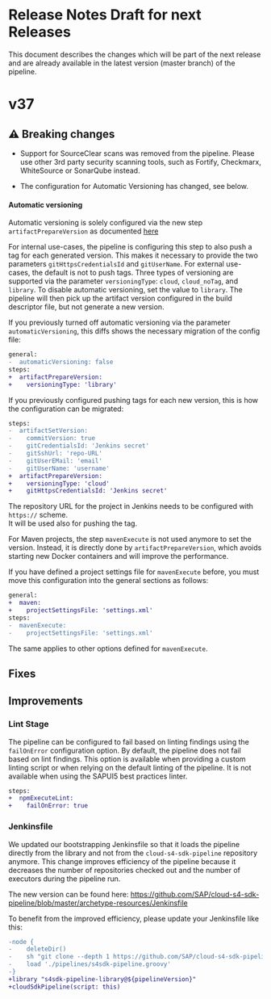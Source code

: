 # Release Notes Draft for next Releases

This document describes the changes which will be part of the next release and are already available in the latest version (master branch) of the pipeline.

# v37

## :warning: Breaking changes

* Support for SourceClear scans was removed from the pipeline. Please use other 3rd party security scanning tools, such as Fortify, Checkmarx, WhiteSource or SonarQube instead.

* The configuration for Automatic Versioning has changed, see below.

#### Automatic versioning

Automatic versioning is solely configured via the new step `artifactPrepareVersion` as documented [here](https://sap.github.io/jenkins-library/steps/artifactPrepareVersion/) 

For internal use-cases, the pipeline is configuring this step to also push a tag for each generated version.
This makes it necessary to provide the two parameters `gitHttpsCredentialsId` and `gitUserName`.
For external use-cases, the default is not to push tags.
Three types of versioning are supported via the parameter `versioningType`: `cloud`, `cloud_noTag`, and `library`.
To disable automatic versioning, set the value to `library`.
The pipeline will then pick up the artifact version configured in the build descriptor file, but not generate a new version.

If you previously turned off automatic versioning via the parameter `automaticVersioning`, this diffs shows the necessary migration of the config file:

```diff
general:
-  automaticVersioning: false
steps:
+  artifactPrepareVersion:
+    versioningType: 'library'
```

If you previously configured pushing tags for each new version, this is how the configuration can be migrated:

```diff
steps:
-  artifactSetVersion:
-    commitVersion: true
-    gitCredentialsId: 'Jenkins secret'
-    gitSshUrl: 'repo-URL'
-    gitUserEMail: 'email'
-    gitUserName: 'username'
+  artifactPrepareVersion:
+    versioningType: 'cloud'
+    gitHttpsCredentialsId: 'Jenkins secret'
```

The repository URL for the project in Jenkins needs to be configured with `https://` scheme.   
It will be used also for pushing the tag.

For Maven projects, the step `mavenExecute` is not used anymore to set the version.
Instead, it is directly done by `artifactPrepareVersion`, which avoids starting new Docker containers and will improve the performance.

If you have defined a project settings file for `mavenExecute` before, you must move this configuration into the general sections as follows:

```diff
general:
+  maven:
+    projectSettingsFile: 'settings.xml'
steps:
-  mavenExecute:
-    projectSettingsFile: 'settings.xml'
```

The same applies to other options defined for `mavenExecute`.

## Fixes

## Improvements

### Lint Stage

The pipeline can be configured to fail based on linting findings using the `failOnError` configuration option. 
By default, the pipeline does not fail based on lint findings.
This option is available when providing a custom linting script or when relying on the default linting of the pipeline.
It is not available when using the SAPUI5 best practices linter.

```diff
steps:
+  npmExecuteLint:
+    failOnError: true
```

### Jenkinsfile

We updated our bootstrapping Jenkinsfile so that it loads the pipeline directly from the library and not from the `cloud-s4-sdk-pipeline` repository anymore.
This change improves efficiency of the pipeline because it decreases the number of repositories checked out and the number of executors during the pipeline run.

The new version can be found here: https://github.com/SAP/cloud-s4-sdk-pipeline/blob/master/archetype-resources/Jenkinsfile

To benefit from the improved efficiency, please update your Jenkinsfile like this:

```diff
-node {
-    deleteDir()
-    sh "git clone --depth 1 https://github.com/SAP/cloud-s4-sdk-pipeline.git -b ${pipelineVersion} pipelines"	
-    load './pipelines/s4sdk-pipeline.groovy'	
-}	
+library "s4sdk-pipeline-library@${pipelineVersion}"
+cloudSdkPipeline(script: this)
```
